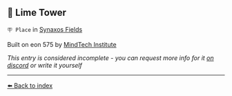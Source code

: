 ## 🗼 Lime Tower

`🪧 Place` in [Synaxos Fields](../refs/synaxos_fields.md)

Built on eon 575 by [MindTech Institute](../refs/mindtech_institute.md)

_This entry is considered incomplete - you can request more info for it [on discord](<https://discord.com/channels/562910943848169472/1173922660489633802>) or write it yourself_


----------
[⬅️ Back to index](../refs/index.md)